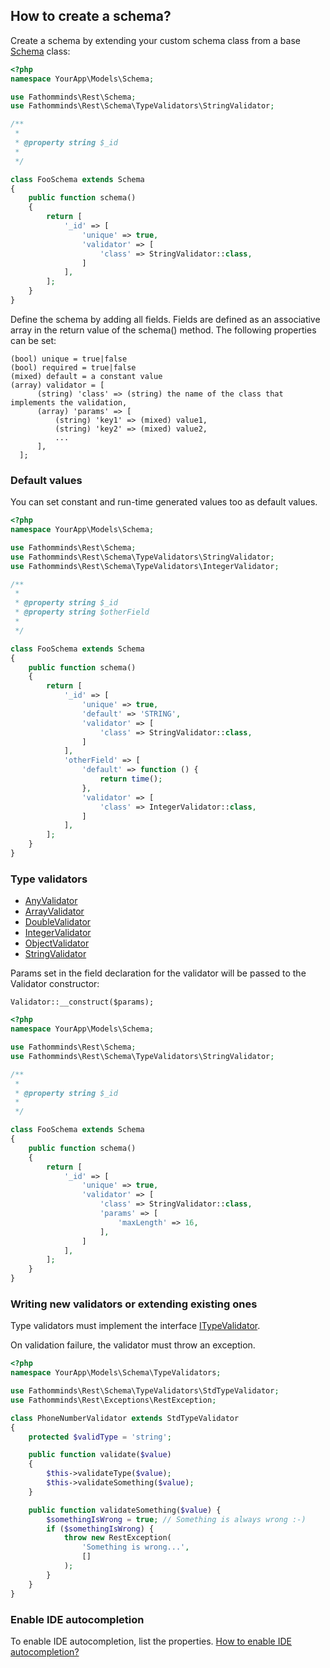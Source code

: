 ## How to create a schema? ##

Create a schema by extending your custom schema class from a base [Schema](../../src/Schema.php) class:

```php
<?php
namespace YourApp\Models\Schema;

use Fathomminds\Rest\Schema;
use Fathomminds\Rest\Schema\TypeValidators\StringValidator;

/**
 *
 * @property string $_id
 *
 */

class FooSchema extends Schema
{
    public function schema()
    {
        return [
            '_id' => [
                'unique' => true,
                'validator' => [
                    'class' => StringValidator::class,
                ]
            ],
        ];
    }
}

```

Define the schema by adding all fields. Fields are defined as an associative array in the return value of the schema() method. The following properties can be set:

```
(bool) unique = true|false
(bool) required = true|false
(mixed) default = a constant value
(array) validator = [
      (string) 'class' => (string) the name of the class that implements the validation,
      (array) 'params' => [
          (string) 'key1' => (mixed) value1,
          (string) 'key2' => (mixed) value2,
          ...
      ],
  ];
```

### Default values ###

You can set constant and run-time generated values too as default values.

```php
<?php
namespace YourApp\Models\Schema;

use Fathomminds\Rest\Schema;
use Fathomminds\Rest\Schema\TypeValidators\StringValidator;
use Fathomminds\Rest\Schema\TypeValidators\IntegerValidator;

/**
 *
 * @property string $_id
 * @property string $otherField
 *
 */

class FooSchema extends Schema
{
    public function schema()
    {
        return [
            '_id' => [
                'unique' => true,
                'default' => 'STRING',
                'validator' => [
                    'class' => StringValidator::class,
                ]
            ],
            'otherField' => [
                'default' => function () {
                    return time();
                },
                'validator' => [
                    'class' => IntegerValidator::class,
                ]
            ],
        ];
    }
}

```

### Type validators ###

* [AnyValidator](../../src/Schema/TypeValidators/AnyValidator.php)
* [ArrayValidator](../../src/Schema/TypeValidators/ArrayValidator.php)
* [DoubleValidator](../../src/Schema/TypeValidators/DoubleValidator.php)
* [IntegerValidator](../../src/Schema/TypeValidators/IntegerValidator.php)
* [ObjectValidator](../../src/Schema/TypeValidators/ObjectValidator.php)
* [StringValidator](../../src/Schema/TypeValidators/StringValidator.php)

Params set in the field declaration for the validator will be passed to the Validator constructor:

```
Validator::__construct($params);
```

```php
<?php
namespace YourApp\Models\Schema;

use Fathomminds\Rest\Schema;
use Fathomminds\Rest\Schema\TypeValidators\StringValidator;

/**
 *
 * @property string $_id
 *
 */

class FooSchema extends Schema
{
    public function schema()
    {
        return [
            '_id' => [
                'unique' => true,
                'validator' => [
                    'class' => StringValidator::class,
                    'params' => [
                        'maxLength' => 16,
                    ],
                ]
            ],
        ];
    }
}

```

### Writing new validators or extending existing ones ###

Type validators must implement the interface [ITypeValidator](../../src/Contracts/ITypeValidator.php).

On validation failure, the validator must throw an exception.

```php
<?php
namespace YourApp\Models\Schema\TypeValidators;

use Fathomminds\Rest\Schema\TypeValidators\StdTypeValidator;
use Fathomminds\Rest\Exceptions\RestException;

class PhoneNumberValidator extends StdTypeValidator
{
    protected $validType = 'string';

    public function validate($value)
    {
        $this->validateType($value);
        $this->validateSomething($value);
    }

    public function validateSomething($value) {
        $somethingIsWrong = true; // Something is always wrong :-)
        if ($somethingIsWrong) {
            throw new RestException(
                'Something is wrong...',
                []
            );
        }
    }
}

```

### Enable IDE autocompletion ###

To enable IDE autocompletion, list the properties. [How to enable IDE autocompletion?](./ide-autocompletion.md)
